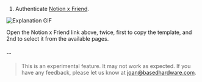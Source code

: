 
1. Authenticate [Notion x Friend](https://91db-2401-4900-1cb0-7f2-1f08-2e8f-192a-dc0b.ngrok-free.app/setup-chat-mail).

![Explanation GIF](assets/explanation.gif)

Open the Notion x Friend link above, twice, first to copy the template, and 2nd to select it from the available pages.
#### --

> This is an experimental feature. It may not work as expected. If you have any feedback, please let us know at joan@basedhardware.com.
